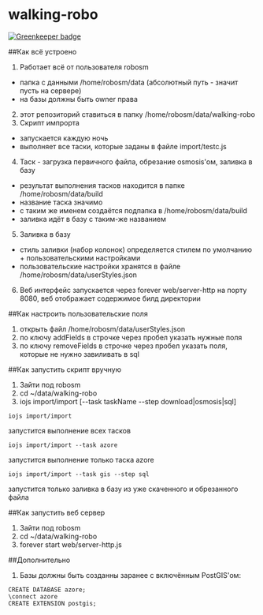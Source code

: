 # walking-robo

[![Greenkeeper badge](https://badges.greenkeeper.io/urbica/walking-robo.svg)](https://greenkeeper.io/)

##Как всё устроено
1. Работает всё от пользователя robosm
 * папка с данными /home/robosm/data (абсолютный путь - значит пусть на сервере)
 * на базы должны быть owner права
2. этот репозиторий ставиться в папку /home/robosm/data/walking-robo
3. Скрипт импрорта
 * запускается каждую ночь
 * выполняет все таски, которые заданы в файле import/testc.js
4. Таск - загрузка первичного файла, обрезание osmosis'ом, заливка в базу
 * результат выполнения тасков находится в папке /home/robosm/data/build
 * название таска значимо
 * с таким же именем создаётся подпапка в /home/robosm/data/build
 * заливка идёт в базу с таким-же названием
5. Заливка в базу
 * стиль заливки (набор колонок) определяется стилем по умолчанию + пользовательскими настройками
 * пользовательские настройки хранятся в файле /home/robosm/data/userStyles.json
6. Веб интерфейс запускается через forever web/server-http на порту 8080, веб отображает содержимое билд директории
 
##Как настроить пользовательские поля
1. открыть файл /home/robosm/data/userStyles.json
2. по ключу addFields в строчке через пробел указать нужные поля
3. по ключу removeFields в строчке через пробел указать поля, которые не нужно завиливать в sql

##Как запустить скрипт вручную
1. Зайти под robosm
2. cd ~/data/walking-robo
3. iojs import/import [--task taskName --step download|osmosis|sql]    
```
iojs import/import
```   
запустится выполнение всех тасков  
```
iojs import/import --task azore
```   
запустится выполнение только таска azore   
```
iojs import/import --task gis --step sql
```   
запустится только заливка в базу из уже скаченного и обрезанного файла

##Как запустить веб сервер
1. Зайти под robosm
2. cd ~/data/walking-robo
3. forever start web/server-http.js    

##Дополнительно
1. Базы должны быть созданны заранее с включённым PostGIS'ом:
```
CREATE DATABASE azore;
\connect azore
CREATE EXTENSION postgis;
```
